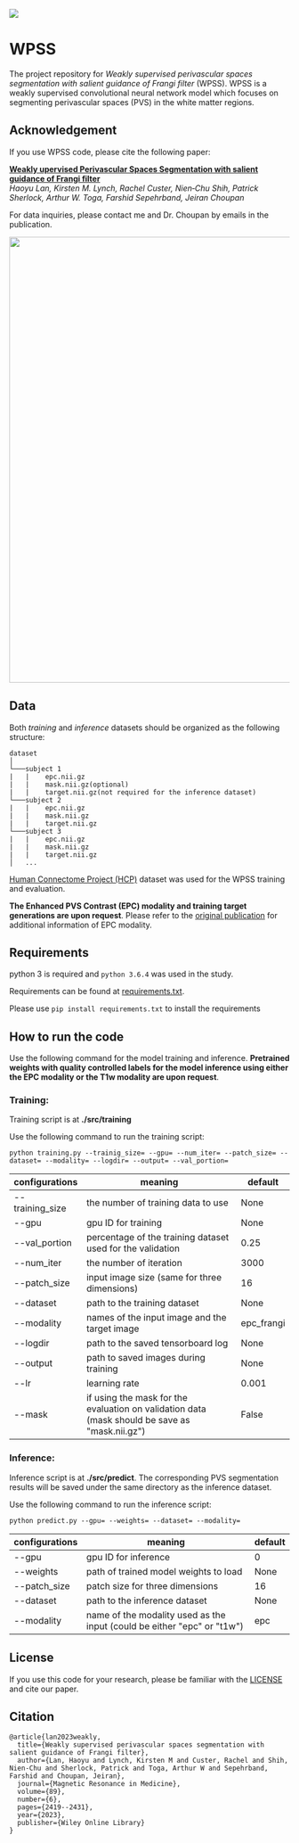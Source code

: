 <p align=""left>
<img src="https://img.shields.io/badge/release--date-06%2F2023-green.svg">
</p>

# WPSS
The project repository for *Weakly supervised perivascular spaces segmentation with salient guidance of Frangi filter* (WPSS). WPSS is a weakly supervised convolutional neural network model which focuses on segmenting perivascular spaces (PVS) in the white matter regions. 

## Acknowledgement
If you use WPSS code, please cite the following paper:

[**Weakly upervised Perivascular Spaces Segmentation with salient guidance of Frangi filter**<br>](https://onlinelibrary.wiley.com/doi/full/10.1002/mrm.29593)
*Haoyu Lan, Kirsten M. Lynch, Rachel Custer, Nien‐Chu Shih, Patrick Sherlock, Arthur W. Toga, Farshid Sepehrband, Jeiran Choupan*

For data inquiries, please contact me and Dr. Choupan by emails in the publication. 

<p align="center">
  <img src="https://github.com/Haoyulance/WPSS/blob/main/brain.gif" width="800" height="800" />
</p>

## Data
Both *training* and *inference* datasets should be organized as the following structure:

```
dataset
│
└───subject 1
|   |    epc.nii.gz
|   |    mask.nii.gz(optional)
|   |    target.nii.gz(not required for the inference dataset)
└───subject 2
|   |    epc.nii.gz
|   |    mask.nii.gz
|   |    target.nii.gz
└───subject 3
|   |    epc.nii.gz
|   |    mask.nii.gz
|   |    target.nii.gz
│   ...
```
[Human Connectome Project (HCP)](https://cran.r-project.org/web/packages/neurohcp/vignettes/hcp.html) dataset was used for the WPSS training and evaluation. 

**The Enhanced PVS Contrast (EPC) modality and training target generations are upon request**. Please refer to the [original publication](https://link.springer.com/content/pdf/10.1038/s41598-019-48910-x.pdf) for additional information of EPC modality. 

## Requirements

python 3 is required and `python 3.6.4` was used in the study.

Requirements can be found at [requirements.txt](https://github.com/Haoyulance/WPSS/blob/main/requirements.txt).

Please use ```pip install requirements.txt``` to install the requirements



## How to run the code
Use the following command for the model training and inference. **Pretrained weights with quality controlled labels for the model inference using either the EPC modality or the T1w modality are upon request**. 

### Training:
Training script is at  **./src/training**

Use the following command to run the training script:

```python training.py --trainig_size= --gpu= --num_iter= --patch_size= --dataset= --modality= --logdir= --output= --val_portion=```

|configurations|meaning|default|
|---|---|---|
|--training_size|the number of training data to use|None|
|--gpu|gpu ID for training|None|
|--val_portion|percentage of the training dataset used for the validation|0.25|
|--num_iter|the number of iteration|3000|
|--patch_size|input image size (same for three dimensions)|16|
|--dataset|path to the training dataset|None|
|--modality|names of the input image and the target image|epc_frangi|
|--logdir|path to the saved tensorboard log|None|
|--output|path to saved images during training|None|
|--lr|learning rate|0.001|
|--mask|if using the mask for the evaluation on validation data (mask should be save as "mask.nii.gz")|False|


### Inference:

Inference script is at  **./src/predict**. The corresponding PVS segmentation results will be saved under the same directory as the inference dataset. 

Use the following command to run the inference script:

```python predict.py --gpu= --weights= --dataset= --modality=```

|configurations|meaning|default|
|---|---|---|
|--gpu|gpu ID for inference|0|
|--weights|path of trained model weights to load|None|
|--patch_size|patch size for three dimensions|16|
|--dataset|path to the inference dataset|None|
|--modality|name of the modality used as the input (could be either "epc" or "t1w")|epc|



## License

If you use this code for your research, please be familiar with the [LICENSE](./LICENSE) and cite our paper.

## Citation 
```
@article{lan2023weakly,
  title={Weakly supervised perivascular spaces segmentation with salient guidance of Frangi filter},
  author={Lan, Haoyu and Lynch, Kirsten M and Custer, Rachel and Shih, Nien-Chu and Sherlock, Patrick and Toga, Arthur W and Sepehrband, Farshid and Choupan, Jeiran},
  journal={Magnetic Resonance in Medicine},
  volume={89},
  number={6},
  pages={2419--2431},
  year={2023},
  publisher={Wiley Online Library}
}
```


